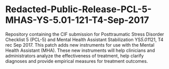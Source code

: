 # Redacted-Public-Release-PCL-5-MHAS-YS-5.01-121-T4-Sep-2017
Repository containing the CIF submission for Posttraumatic Stress Disorder Checklist 5 (PCL-5) and Mental Health Assistant Stabilization YS*5.01*121, T4 rec Sep 2017.
 This patch adds new instruments for use with the Mental Health Assistant
 (MHA).  These new instruments will help clinicians and administrators 
 analyze the effectiveness of treatment, help clarify diagnoses and provide
 empirical measures for treatment outcomes.